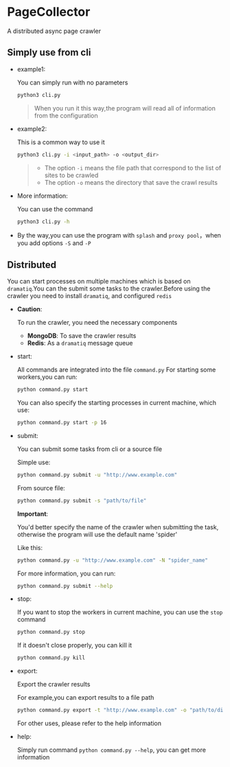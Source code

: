 # PageCollector
A distributed async page crawler
## Simply use from cli
* example1:

    You can simply run with no parameters

    ```bash
    python3 cli.py
    ```
    > When you run it this way,the program will read all of information from the configuration

* example2:

    This is a common way to use it

    ```bash
    python3 cli.py -i <input_path> -o <output_dir>
    ```
    > * The option `-i` means the file path that correspond to the list of sites to be crawled
    > * The option `-o` means the directory that save the crawl results

* More information:

    You can use the command

    ```bash
    python3 cli.py -h
    ```

* By the way,you can use the program with `splash` and `proxy pool`，when you add options `-S` and `-P`
## Distributed
You can start processes on multiple machines which is based on `dramatiq`.You can the submit some tasks to the crawler.Before using the crawler you need to install ` dramatiq `, and configured ` redis `
* **Caution**:
    
    To run the crawler, you need the necessary components
    * **MongoDB**: To save the crawler results
    * **Redis**: As a `dramatiq` message queue
* start:

    All commands are integrated into the file `command.py`
For starting some workers,you can run:
    ```bash
    python command.py start
    ```

    You can also specify the starting processes in current machine, which use:

    ```bash
    python command.py start -p 16
    ```
* submit:

    You can submit some tasks from cli or a source file
    
    Simple use:
    ```bash
    python command.py submit -u "http://www.example.com"
    ```
    From source file:
    ```bash
    python command.py submit -s "path/to/file"
    ```
    **Important**:
    
    You'd better specify the name of the crawler when submitting the task, otherwise the program will use the default name 'spider'
    
    Like this:
    ```bash
    python command.py -u "http://www.example.com" -N "spider_name"
    ```
    For more information, you can run:
    ```bash
    python command.py submit --help
    ```
* stop:

    If you want to stop the workers in current machine, you can use the `stop` command
    ```bash
    python command.py stop
    ```
    If it doesn't close properly, you can kill it
    ```bash
    python command.py kill
    ```
* export:
    
    Export the crawler results
    
    For example,you can export results to a file path
    ```bash
    python command.py export -t "http://www.example.com" -o "path/to/dir"
    ```
    For other uses, please refer to the help information
* help:
    
    Simply run command `python command.py --help`, you can get more information
